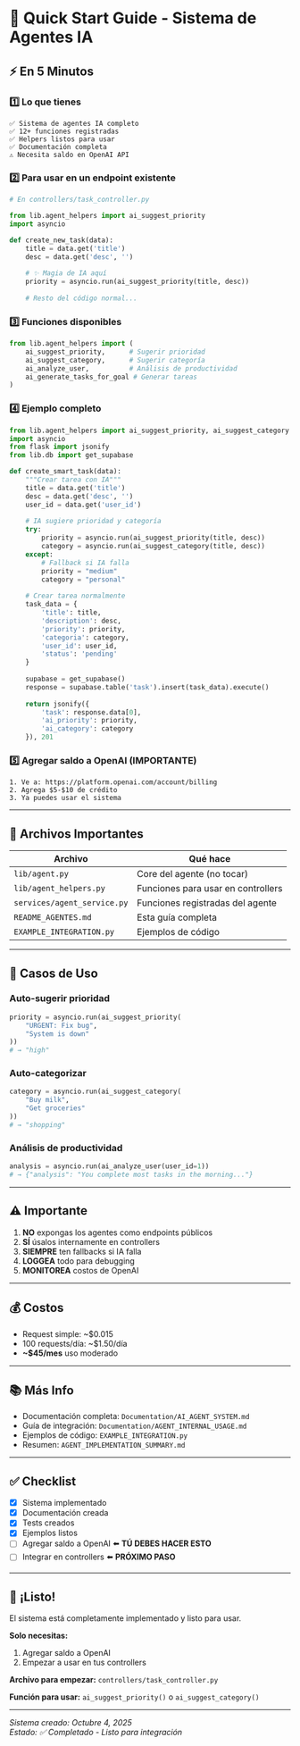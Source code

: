 # 🎯 Quick Start Guide - Sistema de Agentes IA

## ⚡ En 5 Minutos

### 1️⃣ Lo que tienes
```
✅ Sistema de agentes IA completo
✅ 12+ funciones registradas
✅ Helpers listos para usar
✅ Documentación completa
⚠️ Necesita saldo en OpenAI API
```

### 2️⃣ Para usar en un endpoint existente

```python
# En controllers/task_controller.py

from lib.agent_helpers import ai_suggest_priority
import asyncio

def create_new_task(data):
    title = data.get('title')
    desc = data.get('desc', '')
    
    # ✨ Magia de IA aquí
    priority = asyncio.run(ai_suggest_priority(title, desc))
    
    # Resto del código normal...
```

### 3️⃣ Funciones disponibles

```python
from lib.agent_helpers import (
    ai_suggest_priority,      # Sugerir prioridad
    ai_suggest_category,      # Sugerir categoría  
    ai_analyze_user,          # Análisis de productividad
    ai_generate_tasks_for_goal # Generar tareas
)
```

### 4️⃣ Ejemplo completo

```python
from lib.agent_helpers import ai_suggest_priority, ai_suggest_category
import asyncio
from flask import jsonify
from lib.db import get_supabase

def create_smart_task(data):
    """Crear tarea con IA"""
    title = data.get('title')
    desc = data.get('desc', '')
    user_id = data.get('user_id')
    
    # IA sugiere prioridad y categoría
    try:
        priority = asyncio.run(ai_suggest_priority(title, desc))
        category = asyncio.run(ai_suggest_category(title, desc))
    except:
        # Fallback si IA falla
        priority = "medium"
        category = "personal"
    
    # Crear tarea normalmente
    task_data = {
        'title': title,
        'description': desc,
        'priority': priority,
        'categoria': category,
        'user_id': user_id,
        'status': 'pending'
    }
    
    supabase = get_supabase()
    response = supabase.table('task').insert(task_data).execute()
    
    return jsonify({
        'task': response.data[0],
        'ai_priority': priority,
        'ai_category': category
    }), 201
```

### 5️⃣ Agregar saldo a OpenAI (IMPORTANTE)

```
1. Ve a: https://platform.openai.com/account/billing
2. Agrega $5-$10 de crédito
3. Ya puedes usar el sistema
```

---

## 📁 Archivos Importantes

| Archivo | Qué hace |
|---------|----------|
| `lib/agent.py` | Core del agente (no tocar) |
| `lib/agent_helpers.py` | Funciones para usar en controllers |
| `services/agent_service.py` | Funciones registradas del agente |
| `README_AGENTES.md` | Esta guía completa |
| `EXAMPLE_INTEGRATION.py` | Ejemplos de código |

---

## 🚀 Casos de Uso

### Auto-sugerir prioridad
```python
priority = asyncio.run(ai_suggest_priority(
    "URGENT: Fix bug", 
    "System is down"
))
# → "high"
```

### Auto-categorizar
```python
category = asyncio.run(ai_suggest_category(
    "Buy milk",
    "Get groceries"
))
# → "shopping"
```

### Análisis de productividad
```python
analysis = asyncio.run(ai_analyze_user(user_id=1))
# → {"analysis": "You complete most tasks in the morning..."}
```

---

## ⚠️ Importante

1. **NO** expongas los agentes como endpoints públicos
2. **SÍ** úsalos internamente en controllers
3. **SIEMPRE** ten fallbacks si IA falla
4. **LOGGEA** todo para debugging
5. **MONITOREA** costos de OpenAI

---

## 💰 Costos

- Request simple: ~$0.015
- 100 requests/día: ~$1.50/día
- **~$45/mes** uso moderado

---

## 📚 Más Info

- Documentación completa: `Documentation/AI_AGENT_SYSTEM.md`
- Guía de integración: `Documentation/AGENT_INTERNAL_USAGE.md`
- Ejemplos de código: `EXAMPLE_INTEGRATION.py`
- Resumen: `AGENT_IMPLEMENTATION_SUMMARY.md`

---

## ✅ Checklist

- [x] Sistema implementado
- [x] Documentación creada
- [x] Tests creados
- [x] Ejemplos listos
- [ ] Agregar saldo a OpenAI ⬅️ **TÚ DEBES HACER ESTO**
- [ ] Integrar en controllers ⬅️ **PRÓXIMO PASO**

---

## 🎉 ¡Listo!

El sistema está completamente implementado y listo para usar.

**Solo necesitas:**
1. Agregar saldo a OpenAI
2. Empezar a usar en tus controllers

**Archivo para empezar:** `controllers/task_controller.py`

**Función para usar:** `ai_suggest_priority()` o `ai_suggest_category()`

---

_Sistema creado: Octubre 4, 2025_  
_Estado: ✅ Completado - Listo para integración_
